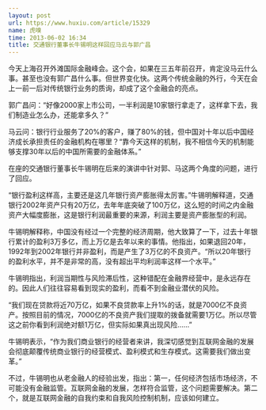 ```yaml
---
layout: post
url: https://www.huxiu.com/article/15329
name: 虎嗅
time: 2013-06-02 16:34
title: 交通银行董事长牛锡明这样回应马云与郭广昌
---
```

今天上海召开外滩国际金融峰会。这个会，如果在三五年前召开，肯定没马云什么事。甚至也没有郭广昌什么事。但世界变化快。这两个传统金融的外行，今天在会上一前一后对传统银行业务的质询，却成了这个金融会的亮点。

郭广昌问：“好像2000家上市公司，一半利润是10家银行拿走了，这样拿下去，我们制造业怎么办，还能拿多久？”

马云问：银行行业服务了20%的客户，赚了80%的钱，但中国对十年以后中国经济成长承担责任的金融机构在哪里？“靠今天这样的机制，我不相信今天的机制能够支撑30年以后的中国所需要的金融体系。”

在座的交通银行董事长牛锡明在后来的演讲中针对郭、马这两个角度的问题，进行了回应。

“银行盈利这样高，主要还是这几年银行资产膨胀得太厉害。”牛锡明解释道，交通银行2002年资产只有20万亿，去年年底突破了100万亿，这么短的时间之内金融资产大幅度膨胀，这是银行利润最重要的来源，利润主要是资产膨胀型的利润。

牛锡明解释称，中国没有经过一个完整的经济周期，他大致算了一下，过去十年银行累计的盈利3万多亿，而上万亿是去年以来的事情。他指出，如果退回20年，1992年到2002年银行并非盈利，而是产生了3万亿的不良资产。“所以20年银行的盈利水平，并不是非常的高，没有超出平均利润率这样一个水平。”

牛锡明指出，利润当期性与风险滞后性，这种错配在金融界经营中，是永远存在的。因此人们往往容易看到现实的盈利，而看不到金融业潜伏的风险。

“我们现在贷款将近70万亿，如果不良贷款率上升1%的话，就是7000亿不良资产。按照目前的情况，7000亿的不良资产我们提取的拨备就需要1万亿。所以尽管这之前你看到利润绝对额1万亿，但实际如果真出现风险……”

牛锡明表示，“作为我们商业银行的经营者来讲，我深切感觉到互联网金融的发展会彻底颠覆传统商业银行的经营模式、盈利模式和生存模式。这需要我们做出变革。”

不过，牛锡明也从老金融人的经验出发，指出：第一，任何经济包括市场经济，不可能没有金融监管。互联网金融的发展，怎样符合监管，这个问题需要解决。第二个，就是互联网金融的自我约束和自我风险控制机制，应该如何建立。

